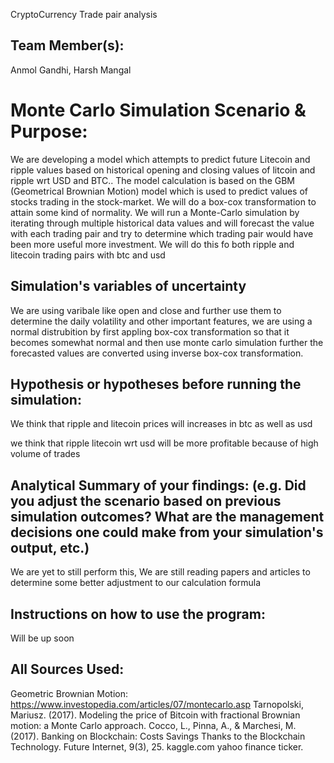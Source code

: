 CryptoCurrency Trade pair analysis

## Team Member(s):
Anmol Gandhi, Harsh Mangal

# Monte Carlo Simulation Scenario & Purpose:
We are developing a model which attempts to predict future Litecoin and ripple values based on historical opening and closing values of litcoin and ripple wrt USD and BTC.. The model calculation is based on the GBM (Geometrical Brownian Motion) model which is used to predict values of stocks trading in the stock-market. We will do a box-cox transformation to attain some kind of normality. We will run a Monte-Carlo simulation by iterating through multiple historical data values and will forecast the value with each trading pair and try to determine which trading pair would have been more useful more investment. We will do this fo both ripple and litecoin trading pairs with btc and usd

## Simulation's variables of uncertainty
We are using varibale like open and close and further use them to determine the daily volatility and other important features, we are using a normal distrubition by first appling box-cox transformation so that it becomes somewhat normal and then use monte carlo simulation further the forecasted values are converted using inverse box-cox transformation.

## Hypothesis or hypotheses before running the simulation:
We think that ripple and litecoin prices will increases in btc as well as usd

we think that ripple litecoin wrt usd will be more profitable because of high volume of trades

## Analytical Summary of your findings: (e.g. Did you adjust the scenario based on previous simulation outcomes?  What are the management decisions one could make from your simulation's output, etc.)
We are yet to still perform this, We are still reading papers and articles to determine some better adjustment to our calculation formula

## Instructions on how to use the program:
Will be up soon

## All Sources Used:
Geometric Brownian Motion: https://www.investopedia.com/articles/07/montecarlo.asp 
Tarnopolski, Mariusz. (2017). Modeling the price of Bitcoin with fractional Brownian 	motion: a Monte Carlo approach. 
Cocco, L., Pinna, A., & Marchesi, M. (2017). Banking on Blockchain: Costs Savings Thanks 	to the Blockchain Technology. Future Internet, 9(3), 25.
kaggle.com
yahoo finance ticker.


